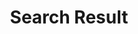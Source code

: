 ---
title: "Search Result"
description : "this is meta description"
layout: "search"
draft: false
sitemapExclude: true
---